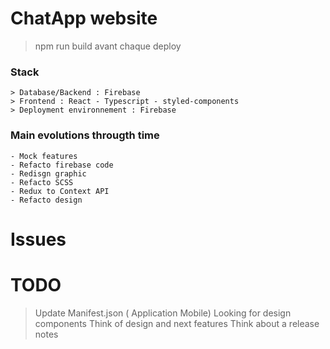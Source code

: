 # ChatApp website

> npm run build avant chaque deploy

### Stack

```
> Database/Backend : Firebase
> Frontend : React - Typescript - styled-components
> Deployment environnement : Firebase

```

### Main evolutions througth time

```
- Mock features
- Refacto firebase code
- Redisgn graphic
- Refacto SCSS
- Redux to Context API
- Refacto design

```

# Issues

# TODO

> Update Manifest.json ( Application Mobile)
> Looking for design components
> Think of design and next features
> Think about a release notes
